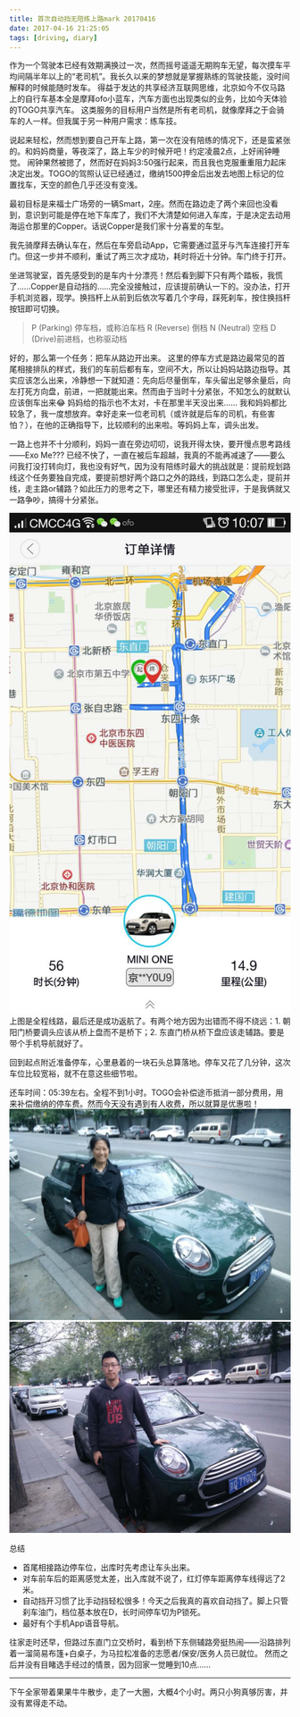 ```yaml
---
title: 首次自动挡无陪练上路mark 20170416
date: 2017-04-16 21:25:05
tags: [driving, diary]
---
```

作为一个驾驶本已经有效期满换过一次，然而摇号遥遥无期购车无望，每次摸车平均间隔半年以上的“老司机”。我长久以来的梦想就是掌握熟练的驾驶技能，没时间解释的时候能随时发车。
得益于发达的共享经济互联网思维，北京如今不仅马路上的自行车基本全是摩拜ofo小蓝车，汽车方面也出现类似的业务，比如今天体验的TOGO共享汽车。
这类服务的目标用户当然是所有老司机，就像摩拜之于会骑车的人一样。但我属于另一种用户需求：练车技。

说起来轻松，然而想到要自己开车上路，第一次在没有陪练的情况下，还是蛮紧张的。和妈妈商量，等夜深了，路上车少的时候开吧！约定凌晨2点，上好闹钟睡觉。
闹钟果然被摁了，然而好在妈妈3:50强行起来，而且我也克服重重阻力起床决定出发。TOGO的驾照认证已经通过，缴纳1500押金后出发去地图上标记的位置找车，天空的颜色几乎还没有变浅。

最初目标是来福士广场旁的一辆Smart，2座。然而在路边走了两个来回也没看到，意识到可能是停在地下车库了，我们不大清楚如何进入车库，于是决定去动用海运仓那里的Copper。话说Copper是我们家十分喜爱的车型。

我先骑摩拜去确认车在，然后在车旁启动App，它需要通过蓝牙与汽车连接打开车门。但这一步并不顺利，重试了两三次才成功，耗时将近十分钟。车门终于打开。

坐进驾驶室，首先感受到的是车内十分漂亮！然后看到脚下只有两个踏板，我慌了……Copper是自动挡的……完全没接触过，应该提前确认一下的。没办法，打开手机浏览器，现学。换挡杆上从前到后依次写着几个字母，踩死刹车，按住换挡杆按钮即可切换。

>P (Parking) 停车档，或称泊车档
R (Reverse) 倒档
N (Neutral) 空档
D (Drive)前进档，也称驱动档

好的，那么第一个任务：把车从路边开出来。
这里的停车方式是路边最常见的首尾相接排队的样式，我们的车前后都有车，空间不大，所以让妈妈站路边指导。其实应该怎么出来，冷静想一下就知道：先向后尽量倒车，车头留出足够余量后，向左打死方向盘，前进，一把就能出来。然而由于当时十分紧张，不知怎么的就默认应该倒车出来😂 妈妈给的指示也不太对，卡在那里半天没出来…… 我和妈妈都比较急了，我一度想放弃。幸好走来一位老司机（或许就是后车的司机，有些害怕？），在他的正确指导下，比较顺利的出来啦。等妈妈上车，调头出发。

一路上也并不十分顺利，妈妈一直在旁边叨叨，说我开得太快，要开慢点思考路线——Exo Me??? 已经不快了，一直在被后车超越，我真的不能再减速了——要么问我打没打转向灯，我也没有好气，因为没有陪练时最大的挑战就是：提前规划路线这个任务要独自完成，要提前想好两个路口之外的路线，到路口怎么走，提前并线，走主路or辅路？如此压力的思考之下，哪里还有精力接受批评，于是我俩就又一路争吵，搞得十分紧张。

![全程](https://raw.githubusercontent.com/veslam/blog/master/res/20170416_01_Drive.jpg)
上图是全程线路，最后还是成功返航了。有两个地方因为出错而不得不绕远：1. 朝阳门桥要调头应该从桥上盘而不是桥下；2. 东直门桥从桥下盘应该走辅路。要是带个手机导航就好了。

回到起点附近准备停车，心里悬着的一块石头总算落地。停车又花了几分钟，这次车位比较宽裕，就不在意这些细节啦。

还车时间：05:39左右。全程不到1小时。TOGO会补偿途币抵消一部分费用，用来补偿缴纳的停车费。然而今天没有遇到有人收费，所以就算是优惠啦！
![妈妈合影留念](https://raw.githubusercontent.com/veslam/blog/master/res/20170416_02_Drive.jpg)
![and我](https://raw.githubusercontent.com/veslam/blog/master/res/20170416_03_Drive.jpg)

总结
+ 首尾相接路边停车位，出库时先考虑让车头出来。
+ 对车前车后的距离感觉太差，出入库就不说了，红灯停车距离停车线得远了2米。
+ 自动挡开习惯了比手动挡轻松很多！今天之后我真的喜欢自动挡了。脚上只管刹车油门，档位基本放在D，长时间停车切为P锁死。
+ 最好有个手机App语音导航。

往家走时还早，但路过东直门立交桥时，看到桥下东侧辅路旁挺热闹——沿路排列着一溜简易布篷+白桌子，为马拉松准备的志愿者/保安/医务人员已就位。
然而之后并没有目睹选手经过的情景，因为回家一觉睡到10点……

---
下午全家带着果果牛牛散步，走了一大圈，大概4个小时。两只小狗真够厉害，并没有累得走不动。
